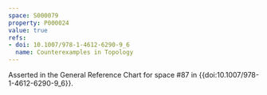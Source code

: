 ```yaml
---
space: S000079
property: P000024
value: true
refs:
- doi: 10.1007/978-1-4612-6290-9_6
  name: Counterexamples in Topology
---
```


Asserted in the General Reference Chart for space #87 in
{{doi:10.1007/978-1-4612-6290-9_6}}.
